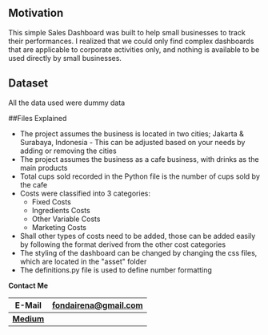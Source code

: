 Motivation
----------
This simple Sales Dashboard was built to help small businesses to track their performances.
I realized that we could only find complex dashboards that are applicable to corporate activities only, and nothing is available to be used directly by small businesses.

## Dataset
All the data used were dummy data

##Files Explained
* The project assumes the business is located in two cities; Jakarta & Surabaya, Indonesia - This can be adjusted based on your needs by adding or removing the cities
* The project assumes the business as a cafe business, with drinks as the main products
* Total cups sold recorded in the Python file is the number of cups sold by the cafe
* Costs were classified into 3 categories:
    * Fixed Costs
    * Ingredients Costs 
    * Other Variable Costs
    * Marketing Costs
* Shall other types of costs need to be added, those can be added easily by following the format derived from the other cost categories
* The styling of the dashboard can be changed by changing the css files, which are located in the "asset" folder
* The definitions.py file is used to define number formatting


**Contact Me**

 E-Mail | fondairena@gmail.com
 --- | --- |
 | [**Medium**](https://medium.com/@fondairena) 







 

